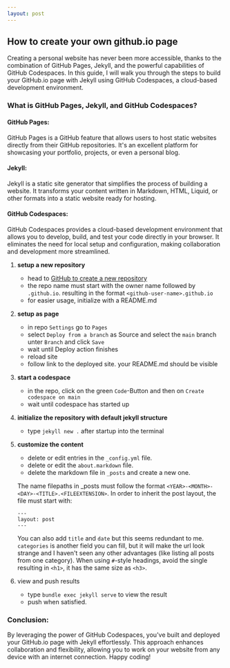 ```yaml
---
layout: post
---
```

## How to create your own github.io page

Creating a personal website has never been more accessible, thanks to the combination of GitHub Pages, Jekyll, and the powerful capabilities of GitHub Codespaces. In this guide, I will walk you through the steps to build your GitHub.io page with Jekyll using GitHub Codespaces, a cloud-based development environment.

### What is GitHub Pages, Jekyll, and GitHub Codespaces?

#### GitHub Pages:
GitHub Pages is a GitHub feature that allows users to host static websites directly from their GitHub repositories. It's an excellent platform for showcasing your portfolio, projects, or even a personal blog.

#### Jekyll:
Jekyll is a static site generator that simplifies the process of building a website. It transforms your content written in Markdown, HTML, Liquid, or other formats into a static website ready for hosting.

#### GitHub Codespaces:
GitHub Codespaces provides a cloud-based development environment that allows you to develop, build, and test your code directly in your browser. It eliminates the need for local setup and configuration, making collaboration and development more streamlined.

1. **setup a new repository**
    - head to [GitHub to create a new repository](https://github.com/new)
    - the repo name must start with the owner name followed by `.github.io`. resulting in the format `<github-user-name>.github.io`
    - for easier usage, initialize with a README.md
1. **setup as page**
    - in repo `Settings` go to `Pages`
    - select `Deploy from a branch` as Source and select the `main` branch unter `Branch` and click `Save`
    - wait until Deploy action finishes
    - reload site
    - follow link to the deployed site. your README.md should be visible
1. **start a codespace**
    - in the repo, click on the green `Code`-Button and then on `Create codespace on main`
    - wait until codespace has started up
1. **initialize the repository with default jekyll structure**
    - type `jekyll new .` after startup into the terminal
1. **customize the content**
    - delete or edit entries in the `_config.yml` file.
    - delete or edit the `about.markdown` file.
    - delete the markdown file in `_posts` and create a new one.

    The name filepaths in _posts must follow the format `<YEAR>-<MONTH>-<DAY>-<TITLE>.<FILEEXTENSION>`. In order to inherit the post layout, the file must start with: 
    ```
    ---
    layout: post
    ---
    ```
    You can also add `title` and `date` but this seems redundant to me. `categories` is another field you can fill, but it will make the url look strange and I haven't seen any other advantages (like listing all posts from one category). When using `#`-style headings, avoid the single resulting in `<h1>`, it has the same size as `<h3>`.
1. view and push results
    - type `bundle exec jekyll serve` to view the result
    - push when satisfied.


### Conclusion:

By leveraging the power of GitHub Codespaces, you've built and deployed your GitHub.io page with Jekyll effortlessly. This approach enhances collaboration and flexibility, allowing you to work on your website from any device with an internet connection. Happy coding!